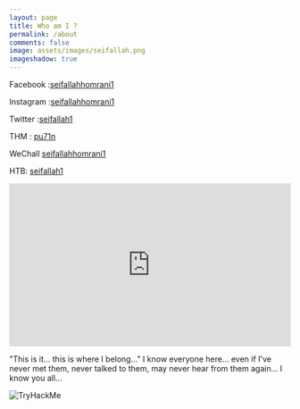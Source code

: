 ```yaml
---
layout: page
title: Who am I ? 
permalink: /about
comments: false
image: assets/images/seifallah.png
imageshadow: true
---
```



Facebook :[seifallahhomrani1](https://fb.com/seifallahhomrani1.social)


Instagram :[seifallahhomrani1](https://www.instagram.com/seifallahhomrani1/)

Twitter :[seifallah1](https://twitter.com/seifallahh1)

THM : [pu71n](https://tryhackme.com/p/pu71n)

WeChall [seifallahhomrani1](https://www.wechall.net/profile/seifallahhomrani1)

HTB: [seifallah1](https://www.hackthebox.eu/home/users/profile/255430)
<div style="width:100%;height:0;padding-bottom:58%;position:relative;"><iframe src="https://giphy.com/embed/l0MYC0LajbaPoEADu" width="100%" height="100%" style="position:absolute" frameBorder="0" class="giphy-embed" allowFullScreen></iframe></div><p></p>



"This is it... this is where I belong..."
I know everyone here... even if I've never met them, never talked to
them, may never hear from them again... I know you all...


<img src="https://tryhackme-badges.s3.amazonaws.com/pu71n.png" alt="TryHackMe">


